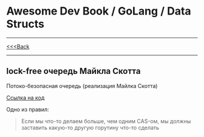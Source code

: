 # Awesome Dev Book / GoLang / Data Structs

***
[<<<Back](../INDEX.md)
***

## lock-free очередь Майкла Скотта 

Потоко-безопасная очередь (реализация Майлка Скотта)

[Ссылка на код](../../../code/go_lang/data_structs/queue_scott/main.go)

Одно из правил: 

> Если мы что-то делаем больше, чем одним CAS-ом, мы должны заставить какую-то другую горутину что-то сделать

